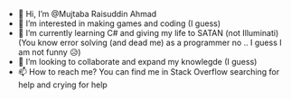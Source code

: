 - 👋 Hi, I’m @Mujtaba Raisuddin Ahmad
- 👀 I’m interested in making games and coding (I guess)
- 🌱 I’m currently learning C# and giving my life to SATAN (not Illuminati) (You know error solving (and dead me) as a programmer no .. I guess I am not funny 😥)
- 💞️ I’m looking to collaborate and expand my knowlegde (I guess)
- 📫 How to reach me? You can find me in Stack Overflow searching for help and crying for help

<!---
Mujtaba-RA/Mujtaba-RA is a ✨ special ✨ repository because its `README.md` (this file) appears on your GitHub profile.
You can click the Preview link to take a look at your changes.
--->
